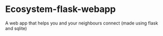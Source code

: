 # Ecosystem-flask-webapp
A web app that helps you and your neighbours connect (made using flask and sqlite) 
